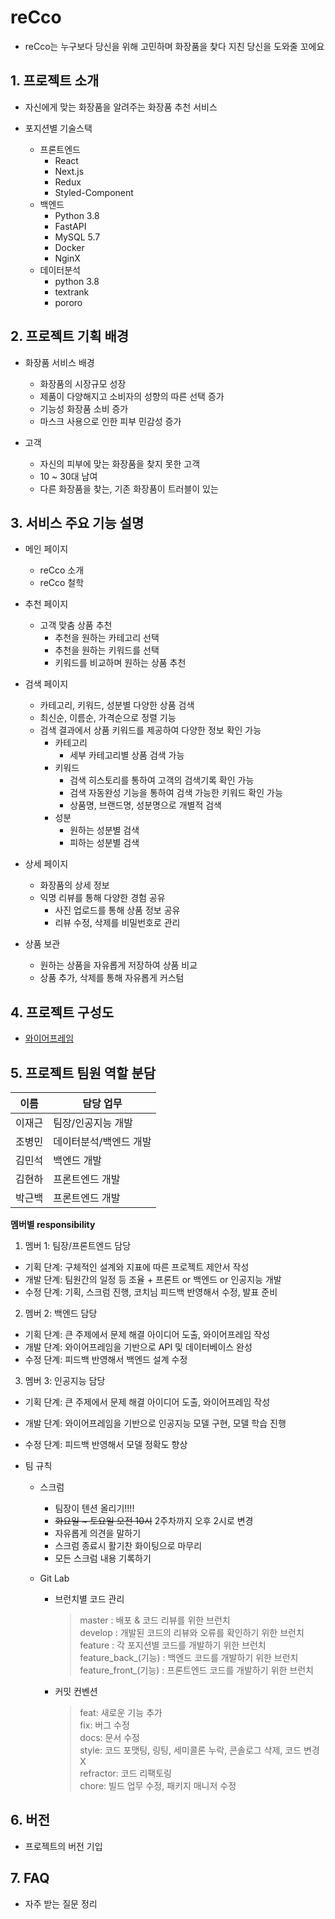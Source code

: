 # reCco

- reCco는 누구보다 당신을 위해 고민하며 화장품을 찾다 지친 당신을 도와줄 꼬에요

## 1. 프로젝트 소개

  - 자신에게 맞는 화장품을 알려주는 화장품 추천 서비스

  - 포지션별 기술스택
    - 프론트엔드
      - React
      - Next.js
      - Redux
      - Styled-Component
    - 백엔드
      - Python 3.8
      - FastAPI
      - MySQL 5.7
      - Docker
      - NginX
    - 데이터분석
      - python 3.8
      - textrank
      - pororo

## 2. 프로젝트 기획 배경

  - 화장품 서비스 배경
    - 화장품의 시장규모 성장
    - 제품이 다양해지고 소비자의 성향의 따른 선택 증가
    - 기능성 화장품 소비 증가
    - 마스크 사용으로 인한 피부 민감성 증가

  - 고객
    - 자신의 피부에 맞는 화장품을 찾지 못한 고객
    - 10 ~ 30대 남여
    - 다른 화장품을 찾는, 기존 화장품이 트러블이 있는

## 3. 서비스 주요 기능 설명

- 메인 페이지
  - reCco 소개
  - reCco 철학

- 추천 페이지
  - 고객 맞춤 상품 추천
    - 추천을 원하는 카테고리 선택
    - 추천을 원하는 키워드를 선택
    - 키워드를 비교하며 원하는 상품 추천

- 검색 페이지
  - 카테고리, 키워드, 성분별 다양한 상품 검색
  - 최신순, 이름순, 가격순으로 정렬 기능
  - 검색 결과에서 상품 키워드를 제공하여 다양한 정보 확인 가능
    - 카테고리
      - 세부 카테고리별 상품 검색 가능
    - 키워드
      - 검색 히스토리를 통하여 고객의 검색기록 확인 가능
      - 검색 자동완성 기능을 통하여 검색 가능한 키워드 확인 가능
      - 상품명, 브랜드명, 성분명으로 개별적 검색
    - 성분
      - 원하는 성분별 검색
      - 피하는 성분별 검색

- 상세 페이지
  - 화장품의 상세 정보
  - 익명 리뷰를 통해 다양한 경험 공유
    - 사진 업로드를 통해 상품 정보 공유
    - 리뷰 수정, 삭제를 비밀번호로 관리

- 상품 보관
  - 원하는 상품을 자유롭게 저장하여 상품 비교
  - 상품 추가, 삭제를 통해 자유롭게 커스텀

## 4. 프로젝트 구성도

  - [와이어프레임](https://whimsical.com/onetop-KvEYZNLaXBoVpCeUHzFJR4)

## 5. 프로젝트 팀원 역할 분담

| 이름 | 담당 업무 |
| ------ | ------ |
| 이재근 | 팀장/인공지능 개발     |
| 조병민 | 데이터분석/백엔드 개발 |
| 김민석 | 백엔드 개발           |
| 김현하 | 프론트엔드 개발       |
| 박근백 | 프론트엔드 개발       |

**멤버별 responsibility**

1. 멤버 1: 팀장/프론트엔드 담당

- 기획 단계: 구체적인 설계와 지표에 따른 프로젝트 제안서 작성
- 개발 단계: 팀원간의 일정 등 조율 + 프론트 or 백엔드 or 인공지능 개발
- 수정 단계: 기획, 스크럼 진행, 코치님 피드백 반영해서 수정, 발표 준비

2. 멤버 2: 백엔드 담당

- 기획 단계: 큰 주제에서 문제 해결 아이디어 도출, 와이어프레임 작성
- 개발 단계: 와이어프레임을 기반으로 API 및 데이터베이스 완성
- 수정 단계: 피드백 반영해서 백엔드 설계 수정

3. 멤버 3: 인공지능 담당

- 기획 단계: 큰 주제에서 문제 해결 아이디어 도출, 와이어프레임 작성
- 개발 단계: 와이어프레임을 기반으로 인공지능 모델 구현, 모델 학습 진행
- 수정 단계: 피드백 반영해서 모델 정확도 향상 

- 팀 규칙
  - 스크럼
    - 팀장이 텐션 올리기!!!!
    - ~~화요일 ~ 토요일 오전 10시~~ 2주차까지 오후 2시로 변경
    - 자유롭게 의견을 말하기
    - 스크럼 종료시 활기찬 화이팅으로 마무리
    - 모든 스크럼 내용 기록하기

  - Git Lab
    - 브런치별 코드 관리
      > master : 배포 & 코드 리뷰를 위한 브런치\
      > develop : 개발된 코드의 리뷰와 오류를 확인하기 위한 브런치\
      > feature : 각 포지션별 코드를 개발하기 위한 브런치\
      > feature_back_(기능) : 백엔드 코드를 개발하기 위한 브런치\
      > feature_front_(기능) : 프론트엔드 코드를 개발하기 위한 브런치

    - 커밋 컨벤션
      > feat: 새로운 기능 추가\
      > fix: 버그 수정\
      > docs: 문서 수정\
      > style: 코드 포맷팅, 링팅, 세미콜론 누락, 콘솔로그 삭제, 코드 변경 X\
      > refractor: 코드 리팩토링\
      > chore: 빌드 업무 수정, 패키지 매니저 수정

## 6. 버전
  - 프로젝트의 버전 기입

## 7. FAQ
  - 자주 받는 질문 정리
